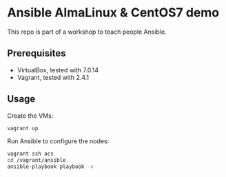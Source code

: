 # Ansible AlmaLinux & CentOS7 demo

This repo is part of a workshop to teach people Ansible.

## Prerequisites

- VirtualBox, tested with 7.0.14
- Vagrant, tested with 2.4.1

## Usage

Create the VMs:

``` bash
vagrant up
```

Run Ansible to configure the nodes:

``` bash
vagrant ssh acs
cd /vagrant/ansible
ansible-playbook playbook -v
```
